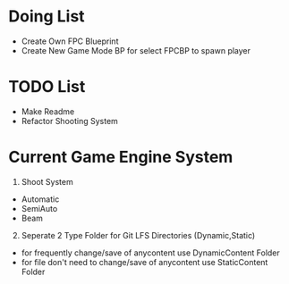 # Doing List
* Create Own FPC Blueprint
* Create New Game Mode BP for select FPCBP to spawn player
# TODO List
* Make Readme
* Refactor Shooting System
# Current Game Engine System
1. Shoot System
* Automatic 
* SemiAuto
* Beam
2. Seperate 2 Type Folder for Git LFS Directories (Dynamic,Static)
* for frequently change/save of anycontent use DynamicContent Folder
* for file don't need to change/save of anycontent use StaticContent Folder    
